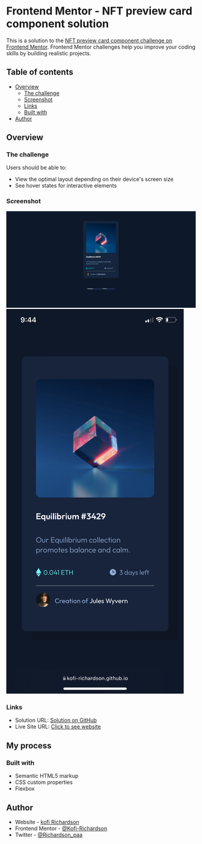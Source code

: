 # Frontend Mentor - NFT preview card component solution

This is a solution to the [NFT preview card component challenge on Frontend Mentor](https://www.frontendmentor.io/challenges/nft-preview-card-component-SbdUL_w0U). Frontend Mentor challenges help you improve your coding skills by building realistic projects. 

## Table of contents

- [Overview](#overview)
  - [The challenge](#the-challenge)
  - [Screenshot](#screenshot)
  - [Links](#links)
  - [Built with](#built-with)
- [Author](#author)




## Overview

### The challenge

Users should be able to:

- View the optimal layout depending on their device's screen size
- See hover states for interactive elements

### Screenshot

![](./Screenshot/web.png)
![](./Screenshot/IMG_0101.PNG)





### Links

- Solution URL: [Solution on GitHub](https://github.com/Kofi-Richardson/NFT-Preview-Card)
- Live Site URL: [Click to see website](https://kofi-richardson.github.io/NFT-Preview-Card/index.html)

## My process

### Built with

- Semantic HTML5 markup
- CSS custom properties
- Flexbox








## Author

- Website - [kofi Richardson](https://kofi-richardson.github.io/Resume/index.html)
- Frontend Mentor - [@Kofi-Richardson](https://www.frontendmentor.io/profile/Kofi-Richardson)
- Twitter - [@Richardson_paa](https://twitter.com/Richardson_paa)




